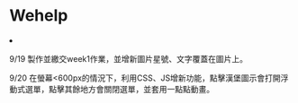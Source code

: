 # Wehelp
<li>
  <p>9/19 製作並繳交week1作業，並增新圖片星號、文字覆蓋在圖片上。</p>
  <p>9/20 在螢幕<600px的情況下，利用CSS、JS增新功能，點擊漢堡圖示會打開浮動式選單，點擊其餘地方會關閉選單，並套用一點點動畫。</p>
</li>
